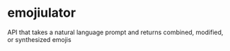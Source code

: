 # emojiulator

API that takes a natural language prompt and returns combined, modified, or synthesized emojis
